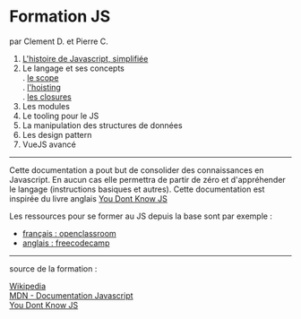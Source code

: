 # Formation JS

par Clement D. et Pierre C.



1. [L'histoire de Javascript, simplifiée](chapitre1-historique/historique.md)
2. Le langage et ses concepts  
. [le scope](chapitre2-langage/1-scope.md)  
. [l'hoisting](chapitre2-langage/2-hoisting.md)  
. [les closures](chapitre2-langage/3-closure.md)
3. Les modules
4. Le tooling pour le JS
5. La manipulation des structures de données
6. Les design pattern  
7. VueJS avancé


---

Cette documentation a pout but de consolider des connaissances en Javascript. En aucun cas
elle permettra de partir de zéro et d'appréhender le langage (instructions basiques et autres).
Cette documentation est inspirée du livre anglais [You Dont Know JS](https://github.com/getify/You-Dont-Know-JS/tree/1st-ed)

Les ressources pour se former au JS depuis la base sont par exemple : 
- [français : openclassroom](https://openclassrooms.com/fr/courses/2984401-apprenez-a-coder-avec-javascript)
- [anglais : freecodecamp](https://guide.freecodecamp.org/javascript/)


---

source de la formation : 

[Wikipedia](https://fr.wikipedia.org)  
[MDN - Documentation Javascript](https://developer.mozilla.org/fr/docs/Web/JavaScript)  
[You Dont Know JS](https://github.com/getify/You-Dont-Know-JS)

